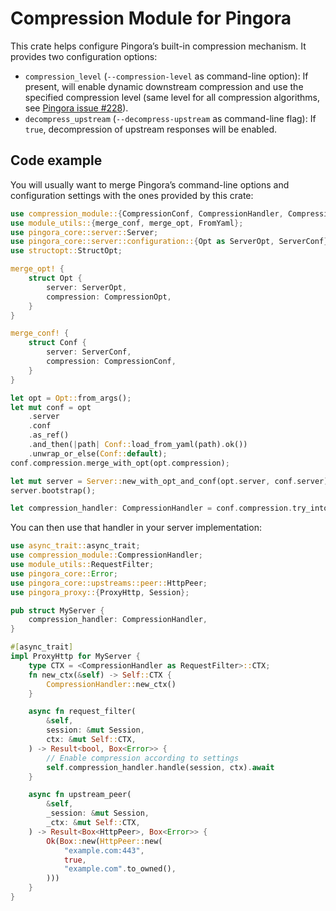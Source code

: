 # Compression Module for Pingora

This crate helps configure Pingora’s built-in compression mechanism. It provides two
configuration options:

* `compression_level` (`--compression-level` as command-line option): If present, will enable
  dynamic downstream compression and use the specified compression level (same level for all
  compression algorithms, see
  [Pingora issue #228](https://github.com/cloudflare/pingora/issues/228)).
* `decompress_upstream` (`--decompress-upstream` as command-line flag): If `true`,
  decompression of upstream responses will be enabled.

## Code example

You will usually want to merge Pingora’s command-line options and configuration settings with
the ones provided by this crate:

```rust
use compression_module::{CompressionConf, CompressionHandler, CompressionOpt};
use module_utils::{merge_conf, merge_opt, FromYaml};
use pingora_core::server::Server;
use pingora_core::server::configuration::{Opt as ServerOpt, ServerConf};
use structopt::StructOpt;

merge_opt! {
    struct Opt {
        server: ServerOpt,
        compression: CompressionOpt,
    }
}

merge_conf! {
    struct Conf {
        server: ServerConf,
        compression: CompressionConf,
    }
}

let opt = Opt::from_args();
let mut conf = opt
    .server
    .conf
    .as_ref()
    .and_then(|path| Conf::load_from_yaml(path).ok())
    .unwrap_or_else(Conf::default);
conf.compression.merge_with_opt(opt.compression);

let mut server = Server::new_with_opt_and_conf(opt.server, conf.server);
server.bootstrap();

let compression_handler: CompressionHandler = conf.compression.try_into().unwrap();
```

You can then use that handler in your server implementation:

```rust
use async_trait::async_trait;
use compression_module::CompressionHandler;
use module_utils::RequestFilter;
use pingora_core::Error;
use pingora_core::upstreams::peer::HttpPeer;
use pingora_proxy::{ProxyHttp, Session};

pub struct MyServer {
    compression_handler: CompressionHandler,
}

#[async_trait]
impl ProxyHttp for MyServer {
    type CTX = <CompressionHandler as RequestFilter>::CTX;
    fn new_ctx(&self) -> Self::CTX {
        CompressionHandler::new_ctx()
    }

    async fn request_filter(
        &self,
        session: &mut Session,
        ctx: &mut Self::CTX,
    ) -> Result<bool, Box<Error>> {
        // Enable compression according to settings
        self.compression_handler.handle(session, ctx).await
    }

    async fn upstream_peer(
        &self,
        _session: &mut Session,
        _ctx: &mut Self::CTX,
    ) -> Result<Box<HttpPeer>, Box<Error>> {
        Ok(Box::new(HttpPeer::new(
            "example.com:443",
            true,
            "example.com".to_owned(),
        )))
    }
}
```
